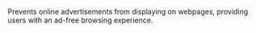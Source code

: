 Prevents online advertisements from displaying on webpages, providing users with an ad-free browsing experience.
